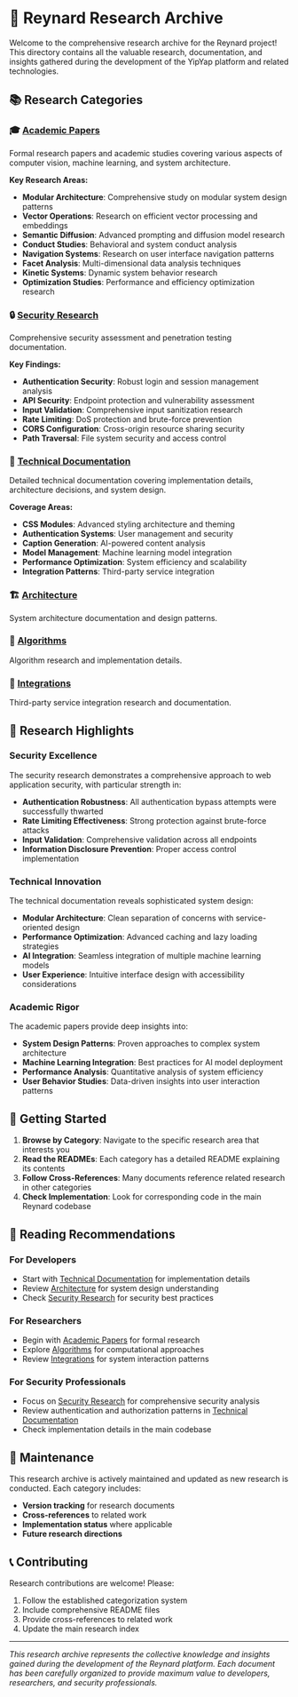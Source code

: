 # 🦊 Reynard Research Archive

Welcome to the comprehensive research archive for the Reynard project! This directory contains all the valuable research, documentation, and insights gathered during the development of the YipYap platform and related technologies.

## 📚 Research Categories

### 🎓 [Academic Papers](./academic-papers/)

Formal research papers and academic studies covering various aspects of computer vision, machine learning, and system architecture.

**Key Research Areas:**

- **Modular Architecture**: Comprehensive study on modular system design patterns
- **Vector Operations**: Research on efficient vector processing and embeddings
- **Semantic Diffusion**: Advanced prompting and diffusion model research
- **Conduct Studies**: Behavioral and system conduct analysis
- **Navigation Systems**: Research on user interface navigation patterns
- **Facet Analysis**: Multi-dimensional data analysis techniques
- **Kinetic Systems**: Dynamic system behavior research
- **Optimization Studies**: Performance and efficiency optimization research

### 🔒 [Security Research](./security-research/)

Comprehensive security assessment and penetration testing documentation.

**Key Findings:**

- **Authentication Security**: Robust login and session management analysis
- **API Security**: Endpoint protection and vulnerability assessment
- **Input Validation**: Comprehensive input sanitization research
- **Rate Limiting**: DoS protection and brute-force prevention
- **CORS Configuration**: Cross-origin resource sharing security
- **Path Traversal**: File system security and access control

### 🔧 [Technical Documentation](./technical-docs/)

Detailed technical documentation covering implementation details, architecture decisions, and system design.

**Coverage Areas:**

- **CSS Modules**: Advanced styling architecture and theming
- **Authentication Systems**: User management and security
- **Caption Generation**: AI-powered content analysis
- **Model Management**: Machine learning model integration
- **Performance Optimization**: System efficiency and scalability
- **Integration Patterns**: Third-party service integration

### 🏗️ [Architecture](./architecture/)

System architecture documentation and design patterns.

### 🧮 [Algorithms](./algorithms/)

Algorithm research and implementation details.

### 🔗 [Integrations](./integrations/)

Third-party service integration research and documentation.

## 🎯 Research Highlights

### Security Excellence

The security research demonstrates a comprehensive approach to web application security, with particular strength in:

- **Authentication Robustness**: All authentication bypass attempts were successfully thwarted
- **Rate Limiting Effectiveness**: Strong protection against brute-force attacks
- **Input Validation**: Comprehensive validation across all endpoints
- **Information Disclosure Prevention**: Proper access control implementation

### Technical Innovation

The technical documentation reveals sophisticated system design:

- **Modular Architecture**: Clean separation of concerns with service-oriented design
- **Performance Optimization**: Advanced caching and lazy loading strategies
- **AI Integration**: Seamless integration of multiple machine learning models
- **User Experience**: Intuitive interface design with accessibility considerations

### Academic Rigor

The academic papers provide deep insights into:

- **System Design Patterns**: Proven approaches to complex system architecture
- **Machine Learning Integration**: Best practices for AI model deployment
- **Performance Analysis**: Quantitative analysis of system efficiency
- **User Behavior Studies**: Data-driven insights into user interaction patterns

## 🚀 Getting Started

1. **Browse by Category**: Navigate to the specific research area that interests you
2. **Read the READMEs**: Each category has a detailed README explaining its contents
3. **Follow Cross-References**: Many documents reference related research in other categories
4. **Check Implementation**: Look for corresponding code in the main Reynard codebase

## 📖 Reading Recommendations

### For Developers

- Start with [Technical Documentation](./technical-docs/) for implementation details
- Review [Architecture](./architecture/) for system design understanding
- Check [Security Research](./security-research/) for security best practices

### For Researchers

- Begin with [Academic Papers](./academic-papers/) for formal research
- Explore [Algorithms](./algorithms/) for computational approaches
- Review [Integrations](./integrations/) for system interaction patterns

### For Security Professionals

- Focus on [Security Research](./security-research/) for comprehensive security analysis
- Review authentication and authorization patterns in [Technical Documentation](./technical-docs/)
- Check implementation details in the main codebase

## 🔄 Maintenance

This research archive is actively maintained and updated as new research is conducted. Each category includes:

- **Version tracking** for research documents
- **Cross-references** to related work
- **Implementation status** where applicable
- **Future research directions**

## 📞 Contributing

Research contributions are welcome! Please:

1. Follow the established categorization system
2. Include comprehensive README files
3. Provide cross-references to related work
4. Update the main research index

---

*This research archive represents the collective knowledge and insights gained during the development of the Reynard platform. Each document has been carefully organized to provide maximum value to developers, researchers, and security professionals.*
